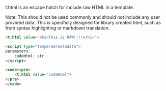 t:html is an escape hatch for include raw HTML in a template.

Note: This should not be used commonly and should not include any user provided data. This is specificly designed for library created html, such as from syntax highlighting or markdown translation.

```html
<t:html value="<h1>This is RAW!!!!</h1>">
```

```html
<script type="tempered/metadata">
parameters:
    codeHtml: str
</script>

<code><pre>
    <t:html value="codeHtml">
</pre>
</code>
